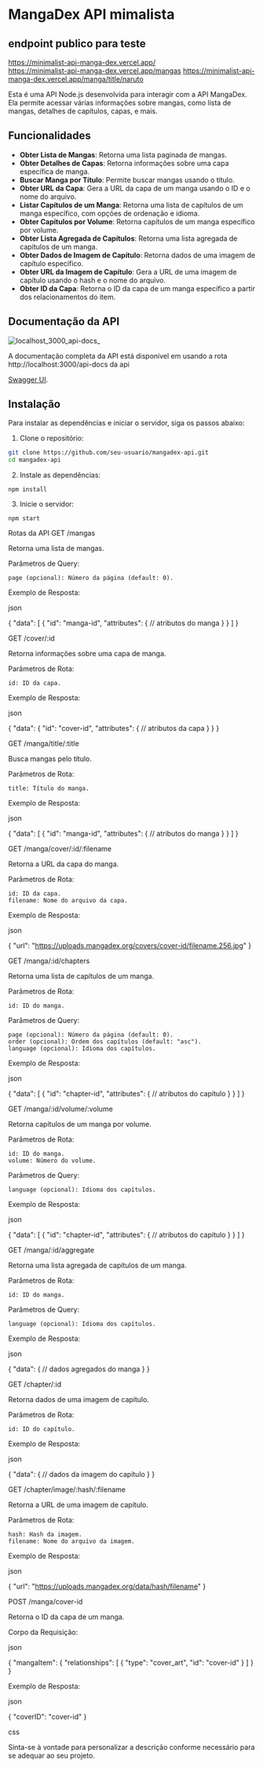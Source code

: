 # MangaDex API mimalista
## endpoint publico para teste
https://minimalist-api-manga-dex.vercel.app/
<br>
https://minimalist-api-manga-dex.vercel.app/mangas
<brm>
https://minimalist-api-manga-dex.vercel.app/manga/title/naruto

Esta é uma API Node.js desenvolvida para interagir com a API MangaDex. Ela permite acessar várias informações sobre mangas, como lista de mangas, detalhes de capítulos, capas, e mais.

## Funcionalidades

- **Obter Lista de Mangas**: Retorna uma lista paginada de mangas.
- **Obter Detalhes de Capas**: Retorna informações sobre uma capa específica de manga.
- **Buscar Manga por Título**: Permite buscar mangas usando o título.
- **Obter URL da Capa**: Gera a URL da capa de um manga usando o ID e o nome do arquivo.
- **Listar Capítulos de um Manga**: Retorna uma lista de capítulos de um manga específico, com opções de ordenação e idioma.
- **Obter Capítulos por Volume**: Retorna capítulos de um manga específico por volume.
- **Obter Lista Agregada de Capítulos**: Retorna uma lista agregada de capítulos de um manga.
- **Obter Dados de Imagem de Capítulo**: Retorna dados de uma imagem de capítulo específico.
- **Obter URL da Imagem de Capítulo**: Gera a URL de uma imagem de capítulo usando o hash e o nome do arquivo.
- **Obter ID da Capa**: Retorna o ID da capa de um manga específico a partir dos relacionamentos do item.

## Documentação da API
![localhost_3000_api-docs_](https://github.com/user-attachments/assets/97e8a108-4496-4787-aabd-b8b0a21d1218)

A documentação completa da API está disponível em usando a rota http://localhost:3000/api-docs da api

[Swagger UI](http://localhost:3000/api-docs).

## Instalação

Para instalar as dependências e iniciar o servidor, siga os passos abaixo:

1. Clone o repositório:

```sh
git clone https://github.com/seu-usuario/mangadex-api.git
cd mangadex-api
```

2. Instale as dependências:

```
npm install

```
3. Inicie o servidor:

```
npm start
```


Rotas da API
GET /mangas

Retorna uma lista de mangas.

Parâmetros de Query:

    page (opcional): Número da página (default: 0).

Exemplo de Resposta:

json

{
  "data": [
    {
      "id": "manga-id",
      "attributes": {
        // atributos do manga
      }
    }
  ]
}

GET /cover/:id

Retorna informações sobre uma capa de manga.

Parâmetros de Rota:

    id: ID da capa.

Exemplo de Resposta:

json

{
  "data": {
    "id": "cover-id",
    "attributes": {
      // atributos da capa
    }
  }
}

GET /manga/title/:title

Busca mangas pelo título.

Parâmetros de Rota:

    title: Título do manga.

Exemplo de Resposta:

json

{
  "data": [
    {
      "id": "manga-id",
      "attributes": {
        // atributos do manga
      }
    }
  ]
}

GET /manga/cover/:id/:filename

Retorna a URL da capa do manga.

Parâmetros de Rota:

    id: ID da capa.
    filename: Nome do arquivo da capa.

Exemplo de Resposta:

json

{
  "url": "https://uploads.mangadex.org/covers/cover-id/filename.256.jpg"
}

GET /manga/:id/chapters

Retorna uma lista de capítulos de um manga.

Parâmetros de Rota:

    id: ID do manga.

Parâmetros de Query:

    page (opcional): Número da página (default: 0).
    order (opcional): Ordem dos capítulos (default: "asc").
    language (opcional): Idioma dos capítulos.

Exemplo de Resposta:

json

{
  "data": [
    {
      "id": "chapter-id",
      "attributes": {
        // atributos do capítulo
      }
    }
  ]
}

GET /manga/:id/volume/:volume

Retorna capítulos de um manga por volume.

Parâmetros de Rota:

    id: ID do manga.
    volume: Número do volume.

Parâmetros de Query:

    language (opcional): Idioma dos capítulos.

Exemplo de Resposta:

json

{
  "data": [
    {
      "id": "chapter-id",
      "attributes": {
        // atributos do capítulo
      }
    }
  ]
}

GET /manga/:id/aggregate

Retorna uma lista agregada de capítulos de um manga.

Parâmetros de Rota:

    id: ID do manga.

Parâmetros de Query:

    language (opcional): Idioma dos capítulos.

Exemplo de Resposta:

json

{
  "data": {
    // dados agregados do manga
  }
}

GET /chapter/:id

Retorna dados de uma imagem de capítulo.

Parâmetros de Rota:

    id: ID do capítulo.

Exemplo de Resposta:

json

{
  "data": {
    // dados da imagem do capítulo
  }
}

GET /chapter/image/:hash/:filename

Retorna a URL de uma imagem de capítulo.

Parâmetros de Rota:

    hash: Hash da imagem.
    filename: Nome do arquivo da imagem.

Exemplo de Resposta:

json

{
  "url": "https://uploads.mangadex.org/data/hash/filename"
}

POST /manga/cover-id

Retorna o ID da capa de um manga.

Corpo da Requisição:

json

{
  "mangaItem": {
    "relationships": [
      {
        "type": "cover_art",
        "id": "cover-id"
      }
    ]
  }
}

Exemplo de Resposta:

json

{
  "coverID": "cover-id"
}

css


Sinta-se à vontade para personalizar a descrição conforme necessário para se adequar ao seu projeto.
